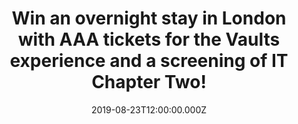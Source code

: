 ---
campaign-uuid: "c-2f2fd425-1642-4dd3-a291-be7f4d4602f5"
type: "Competition"
category: "Tickets"
date: "2019-08-23T12:00:00.000Z"
end-date: "2019-08-28T23:59:00.000Z"
disable-form: false
is_promoted: false
has_entry_page: true
title: "Win an overnight stay in London with AAA tickets for the Vaults experience\
  \ and a screening of IT Chapter Two!"
competition-description: "<p>Win an overnight stay in London with AAA tickets for\
  \ entry to the Vaults experience, followed by an exclusive screening of IT Chapter\
  \ Two!</p>\n<p>To celebrate the global release of 2017’s smash hit horror IT, NME\
  \ has teamed up with the creators of 2019’s must see sequel, IT Chapter Two, to\
  \ offer two pairs of you AAA entry to the Vaults experience in Waterloo, London.\n\
  Here you will travel through the sewers, to the creepy funhouse, winding up in the\
  \ decaying ruins of the Neibolt House itself. Then you’ll get to see IT Chapter\
  \ Two before almost anyone. And you might even get to meet some of the film’s cast\
  \ too.</p>\n<p>Enter below for a chance to win.</p>\n"
hero-header: "Win an overnight stay in London with AAA tickets for the Vaults experience\
  \ and a screening of IT Chapter Two!"
terms-confirmation: "IT 2 2019 Terms and conditions.pdf"
banner-img: "https://assets.expresslyapp.com/asset-3c858774-5b7e-443a-a640-e8a718087da2.jpg"
logo-left-href: "aaa.nme.com"
logo-left-image: "https://assets.expresslyapp.com/asset-b4a6a69e-9999-4c3a-b8cd-71d7a1985784.jpg"
logo-left-title: "NME AAA"
bg-image-hero: "https://assets.expresslyapp.com/asset-04aad79c-011f-4f6c-91c5-12aaa7d37653.jpg"
bg-image-first: "https://assets.expresslyapp.com/asset-6f007034-c93a-45af-904d-af9c51fa4959.jpg"
bg-image-second: "https://assets.expresslyapp.com/asset-6e472aeb-eb3d-48a1-8136-c812a7c972a6.jpg"
section1-content: "<p>To celebrate the global release of 2017’s smash hit horror IT,\
  \ NME has teamed up with the creators of 2019’s must see sequel, IT Chapter Two,\
  \ to offer two pairs of you AAA entry to the Vaults experience in Waterloo, London.\
  \ Here you will travel through the sewers, to the creepy funhouse, winding up in\
  \ the decaying ruins of the Neibolt House itself. Then you’ll get to see IT Chapter\
  \ Two before almost anyone. And you might even get to meet some of the film’s cast\
  \ too.</p>\n"
section2-content: "<p>We’ll offer you a night in a London hotel, transfers from the\
  \ airport or railway station and we’ll even throw in breakfast too.</p>\n<p>The\
  \ experience takes place on Sunday, September 1st. Enter the draw below to win tickets\
  \ to the Vault experience and overnight stay in London by entering below before\
  \ 23:59 on 28th August 2019.</p>\n"
entry-title: "Win an overnight stay in London with AAA tickets for the Vaults experience\
  \ and a screening of IT Chapter Two!"
entry-content: "<p>Enter the draw below to win tickets to the Vault experience and\
  \ overnight stay in London by entering below before 23:59 on 28th August 2019.</p>\n"
has-winner: false
prize-description: "An overnight stay in London, tickets for entry to the Vaults experience\
  \ and an exclusive screening of IT Chapter Two!"
country-restrictions:
- "GB"
---